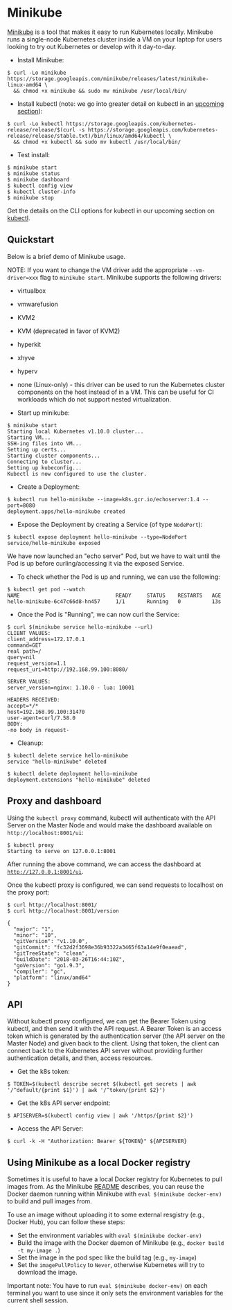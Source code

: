 # Minikube

[Minikube](https://github.com/kubernetes/minikube) is a tool that makes it easy to run Kubernetes locally. Minikube runs a single-node Kubernetes cluster inside a VM on your laptop for users looking to try out Kubernetes or develop with it day-to-day.

* Install Minikube:
```
$ curl -Lo minikube https://storage.googleapis.com/minikube/releases/latest/minikube-linux-amd64 \
  && chmod +x minikube && sudo mv minikube /usr/local/bin/
```

* Install kubectl (note: we go into greater detail on kubectl in an [upcoming section](03_kubectl.md)):
```
$ curl -Lo kubectl https://storage.googleapis.com/kubernetes-release/release/$(curl -s https://storage.googleapis.com/kubernetes-release/release/stable.txt)/bin/linux/amd64/kubectl \
  && chmod +x kubectl && sudo mv kubectl /usr/local/bin/
```

* Test install:
```
$ minikube start
$ minikube status
$ minikube dashboard
$ kubectl config view
$ kubectl cluster-info
$ minikube stop
```

Get the details on the CLI options for kubectl in our upcoming section on [kubectl](03_kubectl).

## Quickstart

Below is a brief demo of Minikube usage.

NOTE: If you want to change the VM driver add the appropriate `--vm-driver=xxx` flag to `minikube start`. Minikube supports the following drivers:

* virtualbox
* vmwarefusion
* KVM2
* KVM (deprecated in favor of KVM2)
* hyperkit
* xhyve
* hyperv
* none (Linux-only) - this driver can be used to run the Kubernetes cluster components on the host instead of in a VM. This can be useful for CI workloads which do not support nested virtualization.

* Start up minikube:
```
$ minikube start
Starting local Kubernetes v1.10.0 cluster...
Starting VM...
SSH-ing files into VM...
Setting up certs...
Starting cluster components...
Connecting to cluster...
Setting up kubeconfig...
Kubectl is now configured to use the cluster.
```

* Create a Deployment:
```
$ kubectl run hello-minikube --image=k8s.gcr.io/echoserver:1.4 --port=8080
deployment.apps/hello-minikube created
```

* Expose the Deployment by creating a Service (of type `NodePort`):
```
$ kubectl expose deployment hello-minikube --type=NodePort
service/hello-minikube exposed
```

We have now launched an "echo server" Pod, but we have to wait until the Pod is up before curling/accessing it via the exposed Service.

* To check whether the Pod is up and running, we can use the following:
```
$ kubectl get pod --watch
NAME                               READY     STATUS    RESTARTS   AGE
hello-minikube-6c47c66d8-hn457     1/1       Running   0          13s
```

* Once the Pod is "Running", we can now curl the Service:
```
$ curl $(minikube service hello-minikube --url)
CLIENT VALUES:
client_address=172.17.0.1
command=GET
real path=/
query=nil
request_version=1.1
request_uri=http://192.168.99.100:8080/

SERVER VALUES:
server_version=nginx: 1.10.0 - lua: 10001

HEADERS RECEIVED:
accept=*/*
host=192.168.99.100:31470
user-agent=curl/7.58.0
BODY:
-no body in request-
```

* Cleanup:
```
$ kubectl delete service hello-minikube
service "hello-minikube" deleted

$ kubectl delete deployment hello-minikube
deployment.extensions "hello-minikube" deleted
```

## Proxy and dashboard

Using the `kubectl proxy` command, kubectl will authenticate with the API Server on the Master Node and would make the dashboard available on <code>http://localhost:8001/ui</code>:
```
$ kubectl proxy
Starting to serve on 127.0.0.1:8001
```

After running the above command, we can access the dashboard at <code>http://127.0.0.1:8001/ui</code>.

Once the kubectl proxy is configured, we can send requests to localhost on the proxy port:
```
$ curl http://localhost:8001/
$ curl http://localhost:8001/version

{
  "major": "1",
  "minor": "10",
  "gitVersion": "v1.10.0",
  "gitCommit": "fc32d2f3698e36b93322a3465f63a14e9f0eaead",
  "gitTreeState": "clean",
  "buildDate": "2018-03-26T16:44:10Z",
  "goVersion": "go1.9.3",
  "compiler": "gc",
  "platform": "linux/amd64"
}
```

## API

Without kubectl proxy configured, we can get the Bearer Token using kubectl, and then send it with the API request. A Bearer Token is an access token which is generated by the authentication server (the API server on the Master Node) and given back to the client. Using that token, the client can connect back to the Kubernetes API server without providing further authentication details, and then, access resources.

* Get the k8s token:
```
$ TOKEN=$(kubectl describe secret $(kubectl get secrets | awk '/^default/{print $1}') | awk '/^token/{print $2}')
```

* Get the k8s API server endpoint:
```
$ APISERVER=$(kubectl config view | awk '/https/{print $2}')
```

* Access the API Server:
```
$ curl -k -H "Authorization: Bearer ${TOKEN}" ${APISERVER}
```

## Using Minikube as a local Docker registry

Sometimes it is useful to have a local Docker registry for Kubernetes to pull images from. As the Minikube [README](https://github.com/kubernetes/minikube/blob/0c616a6b42b28a1aab8397f5a9061f8ebbd9f3d9/README.md#reusing-the-docker-daemon) describes, you can reuse the Docker daemon running within Minikube with `eval $(minikube docker-env)` to build and pull images from.

To use an image without uploading it to some external resgistry (e.g., Docker Hub), you can follow these steps:
* Set the environment variables with `eval $(minikube docker-env)`
* Build the image with the Docker daemon of Minikube (e.g., `docker build -t my-image .`)
* Set the image in the pod spec like the build tag (e.g., `my-image`)
* Set the `imagePullPolicy` to `Never`, otherwise Kubernetes will try to download the image.

Important note: You have to run `eval $(minikube docker-env)` on each terminal you want to use since it only sets the environment variables for the current shell session.

